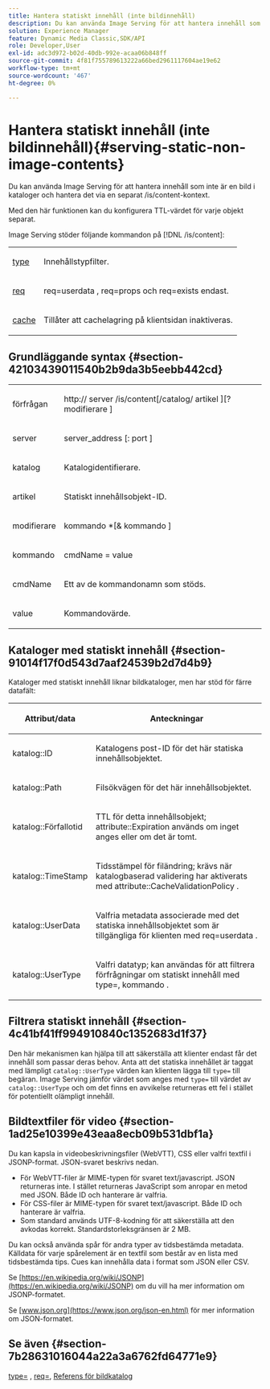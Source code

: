 ```yaml
---
title: Hantera statiskt innehåll (inte bildinnehåll)
description: Du kan använda Image Serving för att hantera innehåll som inte är en bild i kataloger och hantera det via en separat /is/content-kontext.
solution: Experience Manager
feature: Dynamic Media Classic,SDK/API
role: Developer,User
exl-id: adc3d972-b02d-40db-992e-acaa06b848ff
source-git-commit: 4f81f755789613222a66bed2961117604ae19e62
workflow-type: tm+mt
source-wordcount: '467'
ht-degree: 0%

---
```


# Hantera statiskt innehåll (inte bildinnehåll){#serving-static-non-image-contents}

Du kan använda Image Serving för att hantera innehåll som inte är en bild i kataloger och hantera det via en separat /is/content-kontext.

Med den här funktionen kan du konfigurera TTL-värdet för varje objekt separat.

Image Serving stöder följande kommandon på [!DNL /is/content]:

<table id="simpletable_8A3AB1D1D20F4B6CBE86767E94735980"> 
 <tr class="strow"> 
  <td class="stentry"> <p> <a href="../../is-api/http-ref/image-serving-api-ref/c-http-protocol-reference/c-command-reference/r-type.md#reference-89094fd1c50c444eb082cd266769cccb" format="dita" scope="local"> type </a> </p> </td> 
  <td class="stentry"> <p>Innehållstypfilter. </p> </td> 
 </tr> 
 <tr class="strow"> 
  <td class="stentry"> <p> <a href="../../is-api/http-ref/image-serving-api-ref/c-http-protocol-reference/c-command-reference/r-req/r-req.md#reference-907cdb4a97034db7ad94695f25552e76" format="dita" scope="local"> req </a> </p> </td> 
  <td class="stentry"> <p> <span class="codeph"> req=userdata </span>, <span class="codeph"> req=props </span>och <span class="codeph"> req=exists </span> endast. </p> </td> 
 </tr> 
 <tr class="strow"> 
  <td class="stentry"> <p> <a href="../../is-api/http-ref/image-serving-api-ref/c-http-protocol-reference/c-command-reference/r-is-http-cache.md#reference-168189bee4ce4d1189d427891f22be2e" format="dita" scope="local"> cache </a> </p> </td> 
  <td class="stentry"> <p>Tillåter att cachelagring på klientsidan inaktiveras. </p> </td> 
 </tr> 
</table>

## Grundläggande syntax {#section-42103439011540b2b9da3b5eebb442cd}

<table id="simpletable_2F039A5BFA2C4E22B014F42ECBCDA0A2"> 
 <tr class="strow"> 
  <td class="stentry"> <p> <span class="codeph"> <span class="varname"> förfrågan </span> </span> </p> </td> 
  <td class="stentry"> <p> <span class="codeph"> <span class="filepath"> http:// <span class="varname"> server </span>/is/content[/catalog/ <span class="varname"> artikel </span>][? <span class="varname"> modifierare </span>] </span> </span> </p> </td> 
 </tr> 
 <tr class="strow"> 
  <td class="stentry"> <p> <span class="codeph"> <span class="varname"> server </span> </span> </p> </td> 
  <td class="stentry"> <p> <span class="codeph"> <span class="varname"> server_address </span>[: <span class="varname"> port </span>] </span> </p> </td> 
 </tr> 
 <tr class="strow"> 
  <td class="stentry"> <p> <span class="codeph"> <span class="varname"> katalog </span> </span> </p> </td> 
  <td class="stentry"> <p>Katalogidentifierare. </p> </td> 
 </tr> 
 <tr class="strow"> 
  <td class="stentry"> <p> <span class="codeph"> <span class="varname"> artikel </span> </span> </p> </td> 
  <td class="stentry"> <p>Statiskt innehållsobjekt-ID. </p> </td> 
 </tr> 
 <tr class="strow"> 
  <td class="stentry"> <p> <span class="codeph"> <span class="varname"> modifierare </span> </span> </p> </td> 
  <td class="stentry"> <p> <span class="codeph"> <span class="varname"> kommando </span>*[&amp; <span class="varname"> kommando </span>] </span> </p> </td> 
 </tr> 
 <tr class="strow"> 
  <td class="stentry"> <p> <span class="codeph"> <span class="varname"> kommando </span> </span> </p> </td> 
  <td class="stentry"> <p> <span class="codeph"> <span class="varname"> cmdName </span>= <span class="varname"> value </span> </span> </p> </td> 
 </tr> 
 <tr class="strow"> 
  <td class="stentry"> <p> <span class="codeph"> <span class="varname"> cmdName </span> </span> </p> </td> 
  <td class="stentry"> <p>Ett av de kommandonamn som stöds. </p> </td> 
 </tr> 
 <tr class="strow"> 
  <td class="stentry"> <p> <span class="codeph"> <span class="varname"> value </span> </span> </p> </td> 
  <td class="stentry"> <p>Kommandovärde. </p> </td> 
 </tr> 
</table>

## Kataloger med statiskt innehåll {#section-91014f17f0d543d7aaf24539b2d7d4b9}

Kataloger med statiskt innehåll liknar bildkataloger, men har stöd för färre datafält:

<table id="table_71A565DF5EC94913AD35CB13B0C7A27D"> 
 <thead> 
  <tr> 
   <th colname="col1" class="entry"> <p>Attribut/data </p> </th> 
   <th colname="col2" class="entry"> <p>Anteckningar </p> </th> 
  </tr> 
 </thead>
 <tbody> 
  <tr> 
   <td colname="col1"> <p> <span class="codeph"> katalog::ID </span> </p> </td> 
   <td colname="col2"> <p>Katalogens post-ID för det här statiska innehållsobjektet. </p> </td> 
  </tr> 
  <tr> 
   <td colname="col1"> <p> <span class="codeph"> katalog::Path </span> </p> </td> 
   <td colname="col2"> <p>Filsökvägen för det här innehållsobjektet. </p> </td> 
  </tr> 
  <tr> 
   <td colname="col1"> <p> <span class="codeph"> katalog::Förfallotid </span> </p> </td> 
   <td colname="col2"> <p>TTL för detta innehållsobjekt; <span class="codeph"> attribute::Expiration </span> används om inget anges eller om det är tomt. </p> </td> 
  </tr> 
  <tr> 
   <td colname="col1"> <p> <span class="codeph"> katalog::TimeStamp </span> </p> </td> 
   <td colname="col2"> <p>Tidsstämpel för filändring; krävs när katalogbaserad validering har aktiverats med <span class="codeph"> attribute::CacheValidationPolicy </span>. </p> </td> 
  </tr> 
  <tr> 
   <td colname="col1"> <p> <span class="codeph"> katalog::UserData </span> </p> </td> 
   <td colname="col2"> <p>Valfria metadata associerade med det statiska innehållsobjektet som är tillgängliga för klienten med <span class="codeph"> req=userdata </span>. </p> </td> 
  </tr> 
  <tr> 
   <td colname="col1"> <p> <span class="codeph"> katalog::UserType </span> </p> </td> 
   <td colname="col2"> <p>Valfri datatyp; kan användas för att filtrera förfrågningar om statiskt innehåll med <span class="codeph"> type=, kommando </span>. </p> </td> 
  </tr> 
 </tbody> 
</table>

## Filtrera statiskt innehåll {#section-4c41bf41ff994910840c1352683d1f37}

Den här mekanismen kan hjälpa till att säkerställa att klienter endast får det innehåll som passar deras behov. Anta att det statiska innehållet är taggat med lämpligt `catalog::UserType` värden kan klienten lägga till `type=` till begäran. Image Serving jämför värdet som anges med `type=` till värdet av `catalog::UserType` och om det finns en avvikelse returneras ett fel i stället för potentiellt olämpligt innehåll.

## Bildtextfiler för video {#section-1ad25e10399e43eaa8ecb09b531dbf1a}

Du kan kapsla in videobeskrivningsfiler (WebVTT), CSS eller valfri textfil i JSONP-format. JSON-svaret beskrivs nedan.

* För WebVTT-filer är MIME-typen för svaret text/javascript. JSON returneras inte. I stället returneras JavaScript som anropar en metod med JSON. Både ID och hanterare är valfria.
* För CSS-filer är MIME-typen för svaret text/javascript. Både ID och hanterare är valfria.
* Som standard används UTF-8-kodning för att säkerställa att den avkodas korrekt. Standardstorleksgränsen är 2 MB.

Du kan också använda spår för andra typer av tidsbestämda metadata. Källdata för varje spårelement är en textfil som består av en lista med tidsbestämda tips. Cues kan innehålla data i format som JSON eller CSV.

Se [https://en.wikipedia.org/wiki/JSONP](https://en.wikipedia.org/wiki/JSONP) om du vill ha mer information om JSONP-formatet.

Se [www.json.org](https://www.json.org/json-en.html) för mer information om JSON-formatet.

## Se även {#section-7b28631016044a22a3a6762fd64771e9}

[type=](../../is-api/http-ref/image-serving-api-ref/c-http-protocol-reference/c-command-reference/r-type.md#reference-89094fd1c50c444eb082cd266769cccb) , [req=](../../is-api/http-ref/image-serving-api-ref/c-http-protocol-reference/c-command-reference/r-req/r-req.md#reference-907cdb4a97034db7ad94695f25552e76), [Referens för bildkatalog](../../is-api/image-serving-api-ref/c-image-catalog-reference/c-image-catalog-reference.md#concept-e23d45ea3abe43119d5144e01c14b0b5)
